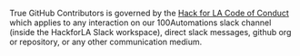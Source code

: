 True GitHub Contributors is governed by the [Hack for LA Code of Conduct](https://github.com/hackforla/codeofconduct/blob/master/README.md) which applies to any interaction on our 100Automations slack channel (inside the HackforLA Slack workspace), direct slack messages, github org or repository, or any other communication medium.
